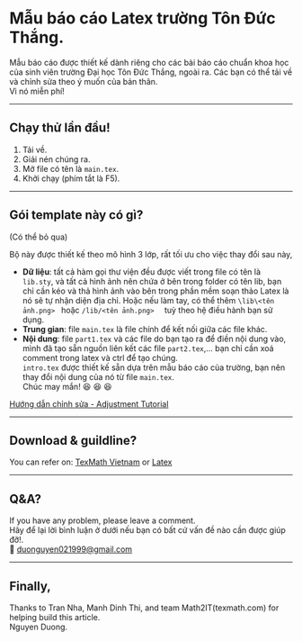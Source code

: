 # Mẫu báo cáo Latex trường Tôn Đức Thắng.
Mẫu báo cáo được thiết kế dành riêng cho các bài báo cáo chuẩn khoa học của sinh viên trường Đại học Tôn Đức Thắng, ngoài ra. Các bạn có thể tải về và chỉnh sửa theo ý muốn của bản thân.\
Vì nó miễn phí!

---
## Chạy thử lần đầu!
1. Tải về.
2. Giải nén chúng ra.
3. Mở file có tên là `main.tex`.
4. Khởi chạy (phím tắt là F5).


---

## Gói template này có gì?
(Có thể bỏ qua)

Bộ này được thiết kế theo mô hình 3 lớp, rất tối ưu cho việc thay đổi sau này,
+ **Dữ liệu**: tất cả hàm gọi thư viện đều được viết trong file có tên là `lib.sty`, và tất cả hình ảnh nên chứa ở bên trong folder có tên lib, bạn chỉ cần kéo và thả hình ảnh vào bên trong phần mềm soạn thảo Latex là nó sẽ tự nhận diện địa chỉ. Hoặc nếu làm tay, có thể thêm `\lib\<tên ảnh.png> ` hoặc `/lib/<tên ảnh.png>  ` tuỳ theo hệ điều hành bạn sử dụng.
+ **Trung gian**: file `main.tex` là file chính để kết nối giữa các file khác.
+ **Nội dung**: file `part1.tex` và các file do bạn tạo ra để điền nội dung vào, mình đã tạo sẵn nguồn liên kết các file `part2.tex`,... bạn chỉ cần xoá comment trong latex và ctrl để tạo chúng.\
```intro.tex``` được thiết kế sẵn dựa trên mẫu báo cáo của trường, bạn nên thay đổi nội dung của nó từ file `main.tex`.\
Chúc may mắn! :satisfied: :satisfied: :satisfied:

[Hướng dẫn chỉnh sửa - Adjustment Tutorial](https://github.com/Darley2x/tdtu-latex-report-form/blob/main/tutorial.md)

---
## Download & guildline?
You can refer on: [TexMath Vietnam](https://texmath.com/huong-dan-cai-at-latex/)
or [Latex](https://www.latex-project.org/get/)

---
## Q&A?

If you have any problem, please leave a comment.\
Hãy để lại lời bình luận ở dưới nếu bạn có bất cứ vấn đề nào cần được giúp đỡ!.\
:email: duonguyen021999@gmail.com

---
## Finally,
Thanks to Tran Nha, Manh Dinh Thi, and team Math2IT(texmath.com) for helping build this article.\
Nguyen Duong.
